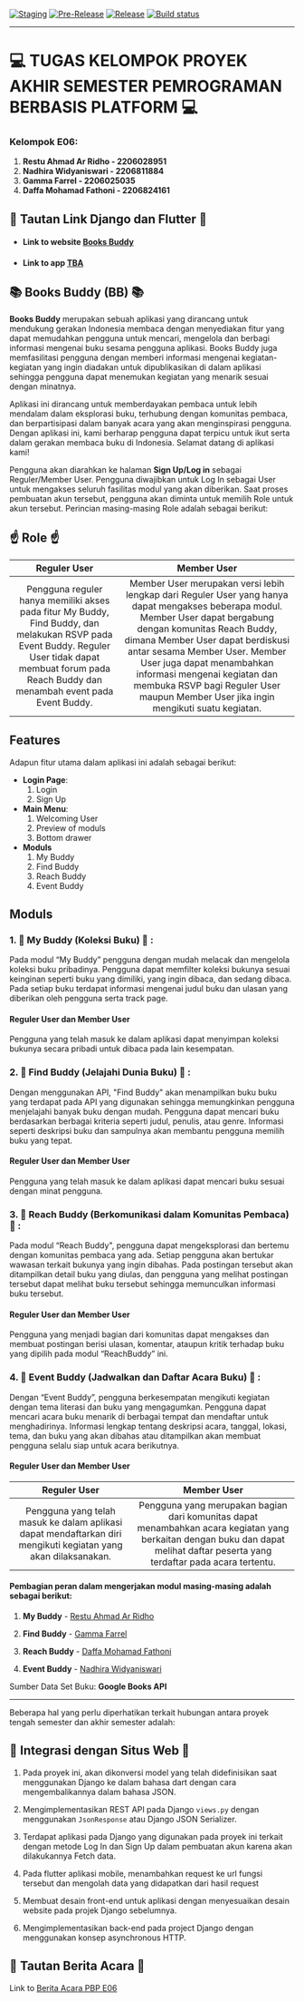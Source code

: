 [![Staging](https://github.com/jago-bikin-web/books-buddy-mobile/actions/workflows/staging.yml/badge.svg)](https://github.com/jago-bikin-web/books-buddy-mobile/actions/workflows/staging.yml)
[![Pre-Release](https://github.com/jago-bikin-web/books-buddy-mobile/actions/workflows/pre-release.yml/badge.svg)](https://github.com/jago-bikin-web/books-buddy-mobile/actions/workflows/pre-release.yml)
[![Release](https://github.com/jago-bikin-web/books-buddy-mobile/actions/workflows/release.yml/badge.svg)](https://github.com/jago-bikin-web/books-buddy-mobile/actions/workflows/release.yml)
[![Build status]()]()

<hr>

# :computer: TUGAS KELOMPOK PROYEK AKHIR SEMESTER PEMROGRAMAN BERBASIS PLATFORM :computer:


### Kelompok E06:
  1. **Restu Ahmad Ar Ridho - 2206028951**
  2. **Nadhira Widyaniswari - 2206811884**
  3. **Gamma Farrel - 2206025035**
  4. **Daffa Mohamad Fathoni - 2206824161**


## :link: Tautan Link Django dan Flutter :link:
- #### Link to website [Books Buddy](http://books-buddy-e06-tk.pbp.cs.ui.ac.id/)
- #### Link to app [TBA]()


## :books: Books Buddy (BB) :books:

**Books Buddy** merupakan sebuah aplikasi yang dirancang untuk mendukung gerakan Indonesia membaca dengan menyediakan fitur yang dapat memudahkan pengguna untuk mencari, mengelola dan berbagi informasi mengenai buku sesama pengguna aplikasi. Books Buddy juga memfasilitasi pengguna dengan memberi informasi mengenai kegiatan-kegiatan yang ingin diadakan untuk dipublikasikan di dalam aplikasi sehingga pengguna dapat menemukan kegiatan yang menarik sesuai dengan minatnya.

Aplikasi ini dirancang untuk memberdayakan pembaca untuk lebih mendalam dalam eksplorasi buku, terhubung dengan komunitas pembaca, dan berpartisipasi dalam banyak acara yang akan menginspirasi pengguna. Dengan aplikasi ini, kami berharap pengguna dapat terpicu untuk ikut serta dalam gerakan membaca buku di Indonesia. Selamat datang di aplikasi kami!

Pengguna akan diarahkan ke halaman **Sign Up/Log in** sebagai Reguler/Member User. Pengguna diwajibkan untuk Log In sebagai User untuk mengakses seluruh fasilitas modul yang akan diberikan. Saat proses pembuatan akun tersebut, pengguna akan diminta untuk memilih Role untuk akun tersebut. Perincian masing-masing Role adalah sebagai berikut:

## :point_up: Role :point_up:
|Reguler User | Member User |
| :---: | :---: |
| Pengguna reguler hanya memiliki akses pada fitur My Buddy, Find Buddy, dan melakukan RSVP pada Event Buddy. Reguler User tidak dapat membuat forum pada Reach Buddy dan menambah event pada Event Buddy.| Member User merupakan versi lebih lengkap dari Reguler User yang hanya dapat mengakses beberapa modul. Member User dapat bergabung dengan komunitas Reach Buddy, dimana Member User dapat berdiskusi antar sesama Member User. Member User juga dapat menambahkan informasi mengenai kegiatan dan membuka RSVP bagi Reguler User maupun Member User jika ingin mengikuti suatu kegiatan.|


## Features

Adapun fitur utama dalam aplikasi ini adalah sebagai berikut:
- **Login Page**:
  1. Login
  2. Sign Up
- **Main Menu**:
  1. Welcoming User
  2. Preview of moduls
  3. Bottom drawer
- **Moduls**
  1. My Buddy
  2. Find Buddy
  3. Reach Buddy
  4. Event Buddy


## Moduls

### 1. :school_satchel: My Buddy (Koleksi Buku) :school_satchel: :
Pada modul “My Buddy” pengguna dengan mudah melacak dan mengelola koleksi buku pribadinya. Pengguna dapat memfilter koleksi bukunya sesuai keinginan seperti buku yang dimiliki, yang ingin dibaca, dan sedang dibaca. Pada setiap buku terdapat informasi mengenai judul buku dan ulasan yang diberikan oleh pengguna serta track page.
#### Reguler User dan Member User
Pengguna yang telah masuk ke dalam aplikasi dapat menyimpan koleksi bukunya secara pribadi untuk dibaca pada lain kesempatan.

### 2. :mag_right: Find Buddy (Jelajahi Dunia Buku) :mag_right: :
Dengan menggunakan API, "Find Buddy" akan menampilkan buku buku yang terdapat pada API yang digunakan sehingga memungkinkan pengguna menjelajahi banyak buku dengan mudah. Pengguna dapat mencari buku berdasarkan berbagai kriteria seperti judul, penulis, atau genre. Informasi seperti deskripsi buku dan sampulnya akan membantu pengguna memilih buku yang tepat.
#### Reguler User dan Member User
Pengguna yang telah masuk ke dalam aplikasi dapat mencari buku sesuai dengan minat pengguna.

### 3. :incoming_envelope: Reach Buddy (Berkomunikasi dalam Komunitas Pembaca) :incoming_envelope: :
Pada modul “Reach Buddy", pengguna dapat mengeksplorasi dan bertemu dengan komunitas pembaca yang ada. Setiap pengguna akan bertukar wawasan terkait bukunya yang ingin dibahas. Pada postingan tersebut akan ditampilkan detail buku yang diulas, dan pengguna yang melihat postingan tersebut dapat melihat buku tersebut sehingga memunculkan informasi buku tersebut.
#### Reguler User dan Member User
Pengguna yang menjadi bagian dari komunitas dapat mengakses dan membuat postingan berisi ulasan, komentar, ataupun kritik terhadap buku yang dipilih pada modul “ReachBuddy” ini.

### 4. :date: Event Buddy (Jadwalkan dan Daftar Acara Buku) :date:  :
Dengan “Event Buddy”, pengguna berkesempatan mengikuti kegiatan dengan tema literasi dan buku yang mengagumkan. Pengguna dapat mencari acara buku menarik di berbagai tempat dan mendaftar untuk menghadirinya. Informasi lengkap tentang deskripsi acara, tanggal, lokasi, tema, dan buku yang akan dibahas atau ditampilkan akan membuat pengguna selalu siap untuk acara berikutnya.

#### Reguler User dan Member User
|Reguler User|Member User|
| :---: | :---: |
|Pengguna yang telah masuk ke dalam aplikasi dapat mendaftarkan diri mengikuti kegiatan yang akan dilaksanakan.| Pengguna yang merupakan bagian dari komunitas dapat menambahkan acara kegiatan yang berkaitan dengan buku dan dapat melihat daftar peserta yang terdaftar pada acara tertentu.|

#### **Pembagian peran** dalam mengerjakan modul masing-masing adalah sebagai berikut:

1. **My Buddy** - [Restu Ahmad Ar Ridho](https://github.com/restuaar)

2. **Find Buddy** - [Gamma Farrel](https://github.com/gammafarrel)

3. **Reach Buddy** - [Daffa Mohamad Fathoni](https://github.com/fathonidf)

4. **Event Buddy** - [Nadhira Widyaniswari](https://github.com/NadhiraWidyaniswari)

Sumber Data Set Buku: **Google Books API** 

<hr>

Beberapa hal yang perlu diperhatikan terkait hubungan antara proyek tengah semester dan akhir semester adalah:

## :link: Integrasi dengan Situs Web :link:

1. Pada proyek ini, akan dikonversi model yang telah didefinisikan saat menggunakan Django ke dalam bahasa dart dengan cara mengembalikannya dalam bahasa JSON.

2. Mengimplementasikan REST API pada Django `views.py` dengan menggunakan `JsonResponse` atau Django JSON Serializer.

3. Terdapat aplikasi pada Django yang digunakan pada proyek ini terkait dengan metode Log In dan Sign Up dalam pembuatan akun karena akan dilakukannya Fetch data.

4. Pada flutter aplikasi mobile, menambahkan request ke url fungsi tersebut dan mengolah data yang didapatkan dari hasil request

5. Membuat desain front-end untuk aplikasi dengan menyesuaikan desain website pada projek Django sebelumnya.

6. Mengimplementasikan back-end pada project Django dengan menggunakan konsep asynchronous HTTP.

## :newspaper: Tautan Berita Acara :newspaper:
Link to [Berita Acara PBP E06](https://docs.google.com/spreadsheets/d/1B33O0kT7s2bwOASJ_oK3nzJK-tezHM0oV7ub-UL83UA/edit?usp=sharing)